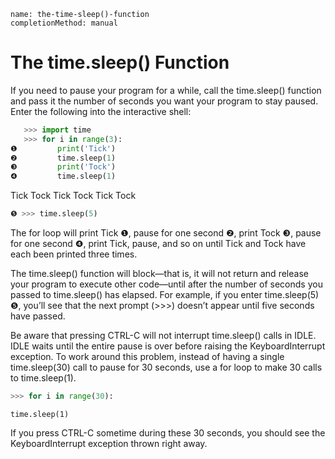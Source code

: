 ```ngMeta
name: the-time-sleep()-function
completionMethod: manual
```
# The time.sleep() Function
If you need to pause your program for a while, call the time.sleep() function and pass it the number of seconds you want your program to stay paused. Enter the following into the interactive shell:

```python
   >>> import time
   >>> for i in range(3):
❶         print('Tick')
❷         time.sleep(1)
❸         print('Tock')
❹         time.sleep(1)
```
   Tick
   Tock
   Tick
   Tock
   Tick
   Tock
```python
❺ >>> time.sleep(5)
```
The for loop will print Tick ❶, pause for one second ❷, print Tock ❸, pause for one second ❹, print Tick, pause, and so on until Tick and Tock have each been printed three times.

The time.sleep() function will block—that is, it will not return and release your program to execute other code—until after the number of seconds you passed to time.sleep() has elapsed. For example, if you enter time.sleep(5) ❺, you’ll see that the next prompt (>>>) doesn’t appear until five seconds have passed.

Be aware that pressing CTRL-C will not interrupt time.sleep() calls in IDLE. IDLE waits until the entire pause is over before raising the KeyboardInterrupt exception. To work around this problem, instead of having a single time.sleep(30) call to pause for 30 seconds, use a for loop to make 30 calls to time.sleep(1).

```python
>>> for i in range(30):
```
    time.sleep(1)
If you press CTRL-C sometime during these 30 seconds, you should see the KeyboardInterrupt exception thrown right away.

